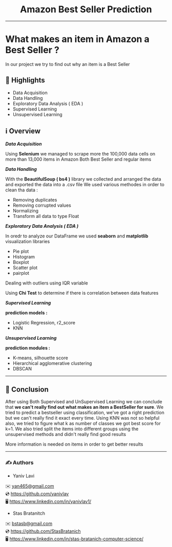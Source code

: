 <h1 align="center">Amazon Best Seller Prediction</h1>

***
# What makes an item in Amazon  a Best Seller ?

In our project we try to find out why an item is a Best Seller

## 🌟 Highlights

- Data Acquisition
- Data Handling
- Exploratory Data Analysis ( EDA )
- Supervised Learning
- Unsupervised Learning

## ℹ️ Overview

***Data Acquisition***

Using **Selenium** we managed to scrape more the 100,000 data cells on more than 13,000 items in Amazon
Both Best Seller and regular items

***Data Handling***

With the **BeautifulSoup ( bs4 )** library we collected and arranged the data and exported the data into a .csv file
We used various methodes in order to clean tha data : 
- Removing duplicates 
- Removing corrupted values 
- Normalizing
- Transform all data to type Float

***Exploratory Data Analysis ( EDA )***

In oredr to analyze our DataFrame we used **seaborn** and **matplotlib** visualization libraries
- Pie plot
- Histogram
- Boxplot
- Scatter plot
- pairplot

Dealing with outliers using IQR variable

Using **Chi Test** to determine if there is correlation between data features

***Supervised Learning***

**prediction models :**
- Logistic Regression, r2_score
- KNN

***Unsupervised Learning***

**prediction modules :**
- K-means, silhouette score
- Hierarchical agglomerative clustering
- DBSCAN

***

## 📑 Conclusion

After using Both Supervised and UnSupervised Learning we can conclude that **we can't really find out what makes an item a BestSeller for sure**. We tried to predict a
bestseller using classification, we've got a right prediction but we can't really find it exact every time. Using KNN was not so helpful also, we tried to figure what
k as number of classes we got best score for k=1. We also tried split the items into different groups using the unsupervised methods and didn't really find good
results

More information is needed on items in order to get better results

***

### ✍️ Authors
- Yaniv Lavi

✉️ [yan465@gmail.com](url)  
💿 https://github.com/yanivlav  
🖥️ https://www.linkedin.com/in/yanivlav1/  
- Stas Bratanitch

✉️ [bstasb@gmail.com](url)  
💿 https://github.com/StasBratanich  
🖥️ https://www.linkedin.com/in/stas-bratanich-computer-science/  

